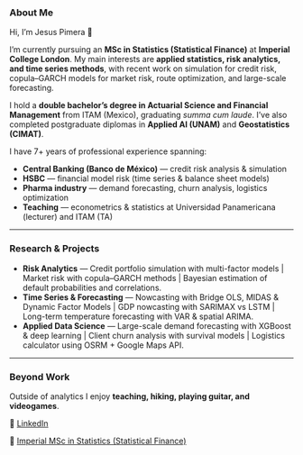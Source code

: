 ### About Me  

Hi, I’m Jesus Pimera 👋  

I’m currently pursuing an **MSc in Statistics (Statistical Finance)** at **Imperial College London**. My main interests are **applied statistics, risk analytics, and time series methods**, with recent work on simulation for credit risk, copula–GARCH models for market risk, route optimization, and large-scale forecasting.  

I hold a **double bachelor’s degree in Actuarial Science and Financial Management** from ITAM (Mexico), graduating *summa cum laude*. I’ve also completed postgraduate diplomas in **Applied AI (UNAM)** and **Geostatistics (CIMAT)**.  

I have 7+ years of professional experience spanning:  
- **Central Banking (Banco de México)** — credit risk analysis & simulation  
- **HSBC** — financial model risk (time series & balance sheet models)  
- **Pharma industry** — demand forecasting, churn analysis, logistics optimization  
- **Teaching** — econometrics & statistics at Universidad Panamericana (lecturer) and ITAM (TA)

---

### Research & Projects  

- **Risk Analytics** — Credit portfolio simulation with multi-factor models | Market risk with copula–GARCH methods | Bayesian estimation of default probabilities and correlations.  
- **Time Series & Forecasting** — Nowcasting with Bridge OLS, MIDAS & Dynamic Factor Models | GDP nowcasting with SARIMAX vs LSTM | Long-term temperature forecasting with VAR & spatial ARIMA.  
- **Applied Data Science** — Large-scale demand forecasting with XGBoost & deep learning | Client churn analysis with survival models | Logistics calculator using OSRM + Google Maps API.  

---

### Beyond Work  

Outside of analytics I enjoy **teaching, hiking, playing guitar, and videogames**.  

📎 [LinkedIn](www.linkedin.com/in/jesus-antonio-pinera-esquivel)

📘 [Imperial MSc in Statistics (Statistical Finance)](https://www.imperial.ac.uk/study/courses/postgraduate-taught/statistics-statistical-finance/)  
